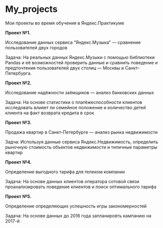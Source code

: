 # My_projects
Мои проекты во время обучения в Яндекс.Практикуме

**Проект №1.**

Исследование данных сервиса “Яндекс.Музыка” — сравнение пользователей двух городов

Задача: На реальных данных Яндекс.Музыки c помощью библиотеки Pandas и её возможностей проверить данные и сравнить поведение и предпочтения пользователей двух столиц — Москвы и Санкт-Петербурга.

**Проект №2.**

Исследование надёжности заёмщиков — анализ банковских данных

Задача: На основе статистики о платёжеспособности клиентов исследовать влияет ли семейное положение и количество детей клиента на факт возврата кредита в срок

**Проект №3.**

Продажа квартир в Санкт-Петербурге — анализ рынка недвижимости

Задча: Используя данные сервиса Яндекс.Недвижимость, определить рыночную стоимость объектов недвижимости и типичные параметры квартир

**Проект №4.**

Определение выгодного тарифа для телеком компании

Задача: На основе данных клиентов оператора сотовой связи проанализировать поведение клиентов и поиск оптимального тарифа

**Проект №5.**

Определение определяющих успешность игры закономерностей

Задача: На основе данных до 2016 года запланировть кампанию на 2017-й
